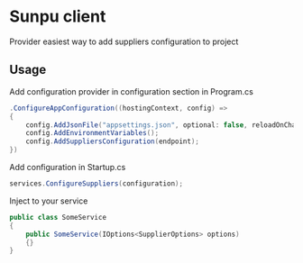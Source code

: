 # Sunpu client
Provider easiest way to add suppliers configuration to project

## Usage
Add configuration provider in configuration section in Program.cs
```c#
.ConfigureAppConfiguration((hostingContext, config) =>
{
    config.AddJsonFile("appsettings.json", optional: false, reloadOnChange: true);
    config.AddEnvironmentVariables();
    config.AddSuppliersConfiguration(endpoint);
})
```
Add configuration in Startup.cs
```c#
services.ConfigureSuppliers(configuration);
```
Inject to your service
```c#
public class SomeService
{
    public SomeService(IOptions<SupplierOptions> options)
    {}
}
```
